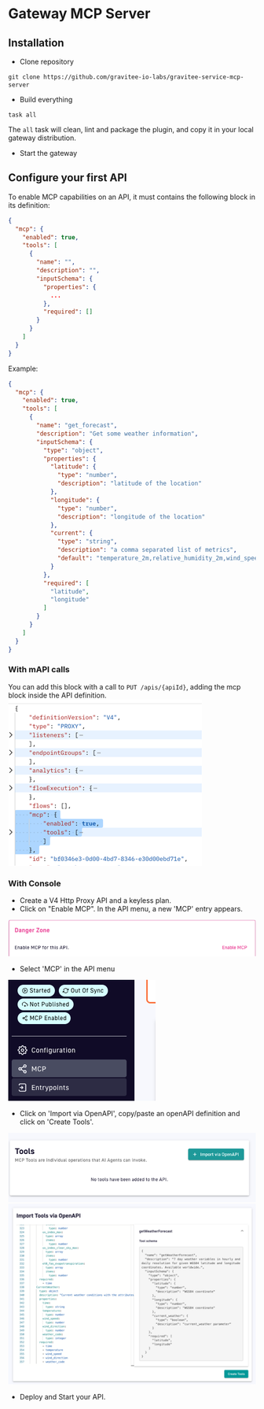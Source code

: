 # Gateway MCP Server

## Installation

- Clone repository

```
git clone https://github.com/gravitee-io-labs/gravitee-service-mcp-server
```

- Build everything

```
task all
```

The `all` task will clean, lint and package the plugin, and copy it in your local gateway distribution.

- Start the gateway

## Configure your first API

To enable MCP capabilities on an API, it must contains the following block in its definition:

```json
{
  "mcp": {
    "enabled": true,
    "tools": [
      {
        "name": "",
        "description": "",
        "inputSchema": {
          "properties": {
            ...
          },
          "required": []
        }
      }
    ]
  }
}
```

Example:

```json
{
  "mcp": {
    "enabled": true,
    "tools": [
      {
        "name": "get_forecast",
        "description": "Get some weather information",
        "inputSchema": {
          "type": "object",
          "properties": {
            "latitude": {
              "type": "number",
              "description": "latitude of the location"
            },
            "longitude": {
              "type": "number",
              "description": "longitude of the location"
            },
            "current": {
              "type": "string",
              "description": "a comma separated list of metrics",
              "default": "temperature_2m,relative_humidity_2m,wind_speed_10m"
            }
          },
          "required": [
            "latitude",
            "longitude"
          ]
        }
      }
    ]
  }
}
```

### With mAPI calls
You can add this block with a call to `PUT /apis/{apiId}`, adding the mcp block inside the API definition.
![img.png](img.png)

### With Console
* Create a V4 Http Proxy API and a keyless plan.
* Click on "Enable MCP". In the API menu, a new 'MCP' entry appears.

![img_1.png](img_1.png)

* Select 'MCP' in the API menu

![img_2.png](img_2.png)

* Click on 'Import via OpenAPI', copy/paste an openAPI definition and click on 'Create Tools'.

![img_3.png](img_3.png)
![img_4.png](img_4.png)

* Deploy and Start your API.